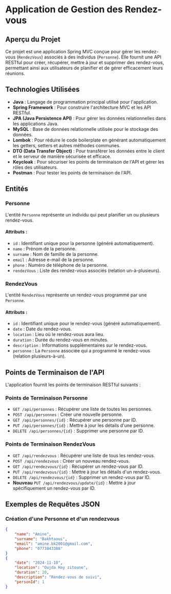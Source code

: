 # Application de Gestion des Rendez-vous

## Aperçu du Projet

Ce projet est une application Spring MVC conçue pour gérer les rendez-vous (`RendezVous`) associés à des individus (`Personne`). Elle fournit une API RESTful pour créer, récupérer, mettre à jour et supprimer des rendez-vous, permettant ainsi aux utilisateurs de planifier et de gérer efficacement leurs réunions.

## Technologies Utilisées

- **Java** : Langage de programmation principal utilisé pour l'application.
- **Spring Framework** : Pour construire l'architecture MVC et les API RESTful.
- **JPA (Java Persistence API)** : Pour gérer les données relationnelles dans les applications Java.
- **MySQL** : Base de données relationnelle utilisée pour le stockage des données.
- **Lombok** : Pour réduire le code boilerplate en générant automatiquement les getters, setters et autres méthodes communes.
- **DTO (Data Transfer Object)** : Pour transférer les données entre le client et le serveur de manière sécurisée et efficace.
- **Keycloak** : Pour sécuriser les points de terminaison de l'API et gérer les rôles des utilisateurs.
- **Postman** : Pour tester les points de terminaison de l'API.

## Entités

### Personne

L'entité `Personne` représente un individu qui peut planifier un ou plusieurs rendez-vous.

#### Attributs :
- `id` : Identifiant unique pour la personne (généré automatiquement).
- `name` : Prénom de la personne.
- `surname` : Nom de famille de la personne.
- `email` : Adresse e-mail de la personne.
- `phone` : Numéro de téléphone de la personne.
- `rendezVous` : Liste des rendez-vous associés (relation un-à-plusieurs).

### RendezVous

L'entité `RendezVous` représente un rendez-vous programmé par une `Personne`.

#### Attributs :
- `id` : Identifiant unique pour le rendez-vous (généré automatiquement).
- `date` : Date du rendez-vous.
- `location` : Lieu où le rendez-vous aura lieu.
- `duration` : Durée du rendez-vous en minutes.
- `description` : Informations supplémentaires sur le rendez-vous.
- `personne` : La `Personne` associée qui a programmé le rendez-vous (relation plusieurs-à-un).

## Points de Terminaison de l'API

L'application fournit les points de terminaison RESTful suivants :

### Points de Terminaison Personne
- `GET /api/personnes` : Récupérer une liste de toutes les personnes.
- `POST /api/personnes` : Créer une nouvelle personne.
- `GET /api/personnes/{id}` : Récupérer une personne par ID.
- `PUT /api/personnes/{id}` : Mettre à jour les détails d'une personne.
- `DELETE /api/personnes/{id}` : Supprimer une personne par ID.

### Points de Terminaison RendezVous
- `GET /api/rendezvous` : Récupérer une liste de tous les rendez-vous.
- `POST /api/rendezvous` : Créer un nouveau rendez-vous.
- `GET /api/rendezvous/{id}` : Récupérer un rendez-vous par ID.
- `PUT /api/rendezvous/{id}` : Mettre à jour les détails d'un rendez-vous.
- `DELETE /api/rendezvous/{id}` : Supprimer un rendez-vous par ID.
- **Nouveau** `PUT /api/rendezvous/update/{id}` : Mettre à jour spécifiquement un rendez-vous par ID.

## Exemples de Requêtes JSON

### Création d'une Personne et d'un rendezvous

```json
{
    "name": "Amine",
    "surname": "Bakhtaoui",
    "email": "amine.bk2001@gmail.com",
    "phone": "0773843388"
}
{
    "date": "2024-11-10",
    "location": "Oujda Hay zitoune",
    "duration": 20,
    "description": "Rendez-vous de suivi",
    "personId": 1
}
